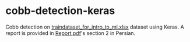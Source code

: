 # cobb-detection-keras
Cobb detection on [traindataset_for_intro_to_ml.xlsx](https://github.com/IamAM99/cobb-detection-keras/blob/main/traindataset_for_intro_to_ml.xlsx) dataset using Keras. A report is provided in [Report.pdf](https://github.com/IamAM99/cobb-detection-keras/blob/main/Report.pdf)'s section 2 in Persian.
